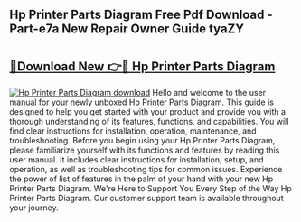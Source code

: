 ## Hp Printer Parts Diagram Free Pdf Download - Part-e7a New Repair Owner Guide tyaZY

# <h2><a href="http://dfskbq.blite.top/?on=Hp+Printer+Parts+Diagram">🔗Download New 👉🔴 Hp Printer Parts Diagram</a></h2>

[![Hp Printer Parts Diagram download](https://i.imgur.com/lujVjoI.png)](http://dfskbq.blite.top/?on=Hp+Printer+Parts+Diagram)
Hello and welcome to the user manual for your newly unboxed Hp Printer Parts Diagram. This guide is designed to help you get started with your product and provide you with a thorough understanding of its features, functions, and capabilities. You will find clear instructions for installation, operation, maintenance, and troubleshooting. Before you begin using your Hp Printer Parts Diagram, please familiarize yourself with its functions and features by reading this user manual. It includes clear instructions for installation, setup, and operation, as well as troubleshooting tips for common issues. Experience the power of list of features in the palm of your hand with your new Hp Printer Parts Diagram. We're Here to Support You Every Step of the Way Hp Printer Parts Diagram. Our customer support team is available throughout your journey.
